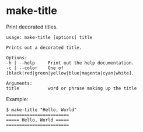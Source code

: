 # make-title

Print decorated titles.

```
usage: make-title [options] title

Prints out a decorated title.

Options:
-h | --help     Print out the help documentation.
-c | --color    One of [black|red|green|yellow|blue|magenta|cyan|white].

Arguments:
title           word or phrase making up the title
```

Example:

```
$ make-title "Hello, World"
========================
===== Hello, World =====
========================
```


